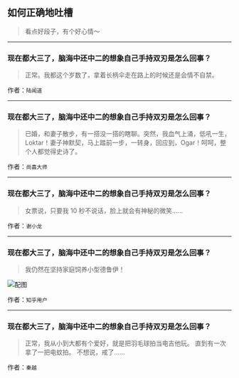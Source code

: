 ## 如何正确地吐槽

> 看点好段子，有个好心情～


 
---

### 现在都大三了，脑海中还中二的想象自己手持双刃是怎么回事？

> 正常。我都这个岁数了，拿着长柄伞走在路上的时候还是会情不自禁。


作者：`陆闻道`

---

### 现在都大三了，脑海中还中二的想象自己手持双刃是怎么回事？

> 已婚，和妻子散步，有一搭没一搭的瞎聊。突然，我血气上涌，低吼一生，Loktar！妻子神默契，马上踏前一步，一转身，回应到，Ogar！呵呵，整个人都觉得史诗了。


作者：`尚喜大师`

---

### 现在都大三了，脑海中还中二的想象自己手持双刃是怎么回事？

> 女票说，只要我 10 秒不说话，脸上就会有神秘的微笑……


作者：`谢小龙`

---

### 现在都大三了，脑海中还中二的想象自己手持双刃是怎么回事？

> 我仍然在坚持家庭饲养小型德鲁伊！



![配图](http://pic4.zhimg.com/70/e7951e0c19d1ff3d0ad41d8b6d1b4a2f_b.jpg)


作者：`知乎用户`

---

### 现在都大三了，脑海中还中二的想象自己手持双刃是怎么回事？

> 正常，我从小到大都有个爱好，就是把羽毛球拍当电吉他玩。
> 直到有一次拿了一把电蚊拍。
> 不想说，戒了……


作者：`秦越`